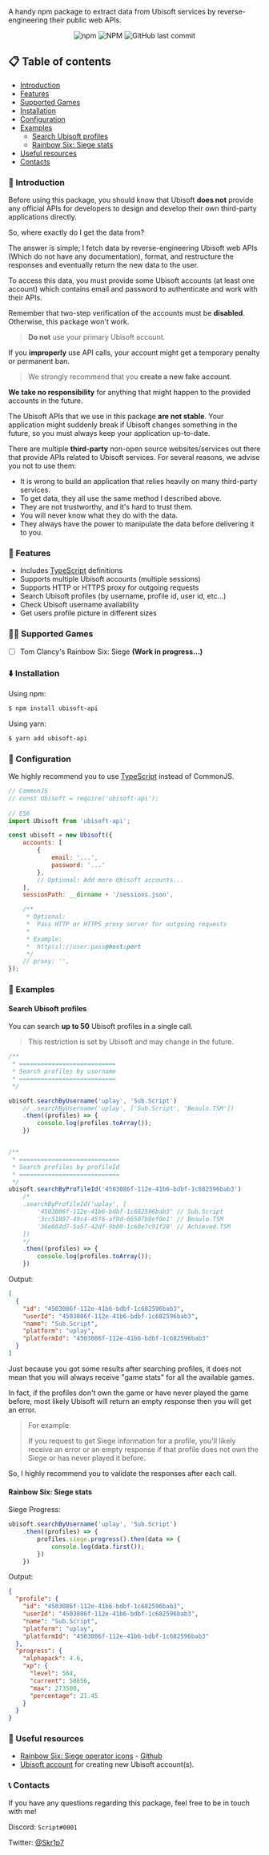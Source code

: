 A handy npm package to extract data from Ubisoft services by reverse-engineering their public web APIs.

<p align="center">
    <img alt="npm" src="https://img.shields.io/npm/dt/ubisoft-api?color=blue&logo=npm">
    <img alt="NPM" src="https://img.shields.io/npm/l/ubisoft-api?color=blue&logo=open-source-initiative&logoColor=white">
    <img alt="GitHub last commit" src="https://img.shields.io/github/last-commit/scrip7/ubisoft-api?color=blue&logo=github">
</p>

## 📋 Table of contents
- [Introduction](#-introduction)
- [Features](#-features)
- [Supported Games](#-supported-games)
- [Installation](#️-installation)
- [Configuration](#-configuration)
- [Examples](#-examples)
    - [Search Ubisoft profiles](#search-ubisoft-profiles)
    - [Rainbow Six: Siege stats](#rainbow-six-siege-stats)
- [Useful resources](#-useful-resources)
- [Contacts](#-contacts)

### 📝 Introduction
Before using this package, you should know that Ubisoft **does not** provide any official APIs for developers to design and develop their own third-party applications directly.

So, where exactly do I get the data from?

The answer is simple; I fetch data by reverse-engineering Ubisoft web APIs (Which do not have any documentation), format, and restructure the responses and eventually return the new data to the user.

To access this data, you must provide some Ubisoft accounts (at least one account) which contains email and password to authenticate and work with their APIs.

Remember that two-step verification of the accounts must be **disabled**. Otherwise, this package won't work.

> **Do not** use your primary Ubisoft account.

If you **improperly** use API calls, your account might get a temporary penalty or permanent ban.

> We strongly recommend that you **create a new fake account**.

**We take no responsibility** for anything that might happen to the provided accounts in the future.

The Ubisoft APIs that we use in this package **are not stable**. Your application might suddenly break if Ubisoft changes something in the future, so you must always keep your application up-to-date.

There are multiple **third-party** non-open source websites/services out there that provide APIs related to Ubisoft services. For several reasons, we advise you not to use them:
- It is wrong to build an application that relies heavily on many third-party services.
- To get data, they all use the same method I described above.
- They are not trustworthy, and it's hard to trust them.
- You will never know what they do with the data.
- They always have the power to manipulate the data before delivering it to you.


### 🚀 Features
- Includes [TypeScript](https://www.typescriptlang.org/) definitions
- Supports multiple Ubisoft accounts (multiple sessions)
- Supports HTTP or HTTPS proxy for outgoing requests
- Search Ubisoft profiles (by username, profile id, user id, etc...)
- Check Ubisoft username availability
- Get users profile picture in different sizes


### 💪🏻 Supported Games
- [ ] Tom Clancy's Rainbow Six: Siege **(Work in progress...)**


### ⬇️ Installation
Using npm:
```bash
$ npm install ubisoft-api
```

Using yarn:
```bash
$ yarn add ubisoft-api
```

### 🔧 Configuration
We highly recommend you to use [TypeScript](https://www.typescriptlang.org/) instead of CommonJS.
```JavaScript
// CommonJS
// const Ubisoft = require('ubisoft-api');
 
// ES6
import Ubisoft from 'ubisoft-api';

const ubisoft = new Ubisoft({
    accounts: [
        {
            email: '...',
            password: '...'
        },
        // Optional: Add more Ubisoft accounts...
    ],
    sessionPath: __dirname + '/sessions.json',

    /**
     * Optional:
     *  Pass HTTP or HTTPS proxy server for outgoing requests
     * 
     * Example:
     *  http(s)://user:pass@host:port
     */
    // proxy: '',
});
```

### 📖 Examples

#### Search Ubisoft profiles
You can search **up to 50** Ubisoft profiles in a single call.

> This restriction is set by Ubisoft and may change in the future.

```JavaScript
/**
 * ===========================
 * Search profiles by username
 * ===========================
 */

ubisoft.searchByUsername('uplay', 'Sub.Script')
    // .searchByUsername('uplay', ['Sub.Script', 'Beaulo.TSM'])
    .then((profiles) => {
        console.log(profiles.toArray());
    })


/**
 * ============================
 * Search profiles by profileId
 * ============================
 */
ubisoft.searchByProfileId('4503086f-112e-41b6-bdbf-1c682596bab3')
    /*
    .searchByProfileId('uplay', [
        '4503086f-112e-41b6-bdbf-1c682596bab3' // Sub.Script
        '3cc51897-49c4-45f6-af9d-66507b8ef0e1' // Beaulo.TSM
        '36e684d7-5a57-42df-9b00-1c60e7c91f28' // Achieved.TSM
    ])
    */
    .then((profiles) => {
        console.log(profiles.toArray());
    })
```
Output:
```JSON
[
  {
    "id": "4503086f-112e-41b6-bdbf-1c682596bab3",
    "userId": "4503086f-112e-41b6-bdbf-1c682596bab3",
    "name": "Sub.Script",
    "platform": "uplay",
    "platformId": "4503086f-112e-41b6-bdbf-1c682596bab3"
  }
]
```

Just because you got some results after searching profiles, it does not mean that you will always receive "game stats" for all the available games. 

In fact, if the profiles don't own the game or have never played the game before, most likely Ubisoft will return an empty response then you will get an error.

> For example:
> 
> If you request to get Siege information for a profile, you'll likely receive an error or an empty response if that profile does not own the Siege or has never played it before.

So, I highly recommend you to validate the responses after each call.


#### Rainbow Six: Siege stats

Siege Progress:
```JavaScript
ubisoft.searchByUsername('uplay', 'Sub.Script')
    .then((profiles) => {
        profiles.siege.progress().then(data => {
            console.log(data.first());
        })
    })
```
Output:
```JSON
{
  "profile": {
    "id": "4503086f-112e-41b6-bdbf-1c682596bab3",
    "userId": "4503086f-112e-41b6-bdbf-1c682596bab3",
    "name": "Sub.Script",
    "platform": "uplay",
    "platformId": "4503086f-112e-41b6-bdbf-1c682596bab3"
  },
  "progress": {
    "alphapack": 4.6,
    "xp": {
      "level": 564,
      "current": 58656,
      "max": 273500,
      "percentage": 21.45
    }
  }
}
```


### 🔗 Useful resources
- [Rainbow Six: Siege operator icons](https://r6operators.marcopixel.eu/) - [Github](https://github.com/marcopixel/r6operators)
- [Ubisoft account](https://account.ubisoft.com/) for creating new Ubisoft account(s).


### 📞 Contacts
If you have any questions regarding this package, feel free to be in touch with me!

Discord: `Script#0001`

Twitter: [@Skr1p7](https://twitter.com/intent/user?screen_name=Skr1p7)
